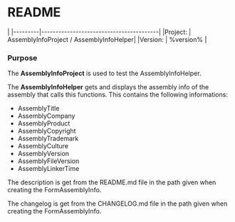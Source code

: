 # README

|
|---------|-----------------------------------------|
|Project: | AssemblyInfoProject / AssemblyInfoHelper|
|Version: | %version%                               |

### Purpose
The **AssemblyInfoProject** is used to test the AssemblyInfoHelper.

The **AssemblyInfoHelper** gets and displays the assembly info of the assembly that calls this functions.
This contains the following informations:
- AssemblyTitle
- AssemblyCompany
- AssemblyProduct
- AssemblyCopyright
- AssemblyTrademark
- AssemblyCulture
- AssemblyVersion
- AssemblyFileVersion
- AssemblyLinkerTime

The description is get from the README.md file in the path given when creating the FormAssemblyInfo.

The changelog is get from the CHANGELOG.md file in the path given when creating the FormAssemblyInfo.